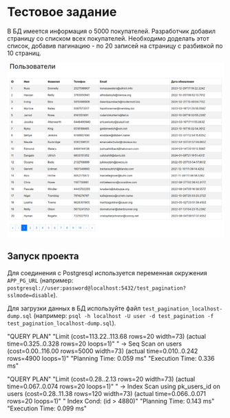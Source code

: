 # Тестовое задание

В БД имеется информация о 5000 покупателей. Разработчик добавил страницу со списком всех покупателей. Необходимо доделать этот список, добавив пагинацию - по 20 записей на страницу с разбивкой по 10 страниц.

![Результат](./result.png)



## Запуск проекта

Для соединения с Postgresql используется переменная окружения `APP_PG_URL` 
(например: `postgresql://user:password@localhost:5432/test_pagination?sslmode=disable`). 

Для загрузки данных в БД используйте файл `test_pagination_localhost-dump.sql` (например: `psql -h localhost -U user -d test_pagination -f test_pagination_localhost-dump.sql`).


"QUERY PLAN"
"Limit  (cost=113.22..113.68 rows=20 width=73) (actual time=0.325..0.328 rows=20 loops=1)"
"  ->  Seq Scan on users  (cost=0.00..116.00 rows=5000 width=73) (actual time=0.010..0.242 rows=4900 loops=1)"
"Planning Time: 0.059 ms"
"Execution Time: 0.336 ms"


"QUERY PLAN"
"Limit  (cost=0.28..2.13 rows=20 width=73) (actual time=0.067..0.074 rows=20 loops=1)"
"  ->  Index Scan using pk_users_id on users  (cost=0.28..11.38 rows=120 width=73) (actual time=0.066..0.071 rows=20 loops=1)"
"        Index Cond: (id > 4880)"
"Planning Time: 0.143 ms"
"Execution Time: 0.099 ms"

